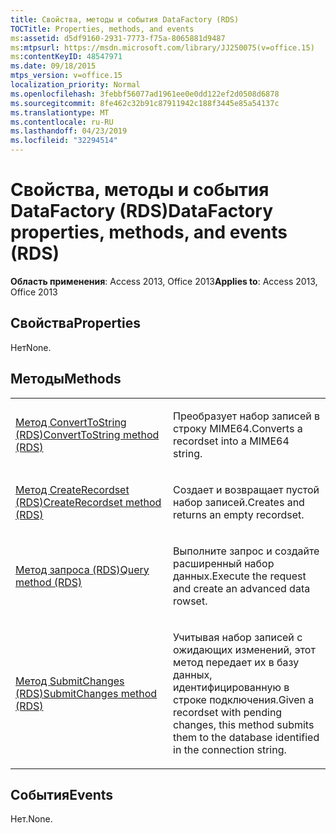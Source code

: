 ```yaml
---
title: Свойства, методы и события DataFactory (RDS)
TOCTitle: Properties, methods, and events
ms:assetid: d5df9160-2931-7773-f75a-8065881d9487
ms:mtpsurl: https://msdn.microsoft.com/library/JJ250075(v=office.15)
ms:contentKeyID: 48547971
ms.date: 09/18/2015
mtps_version: v=office.15
localization_priority: Normal
ms.openlocfilehash: 3febbf56077ad1961ee0e0dd122ef2d0508d6878
ms.sourcegitcommit: 8fe462c32b91c87911942c188f3445e85a54137c
ms.translationtype: MT
ms.contentlocale: ru-RU
ms.lasthandoff: 04/23/2019
ms.locfileid: "32294514"
---
```

# <a name="datafactory-properties-methods-and-events-rds"></a><span data-ttu-id="44e18-102">Свойства, методы и события DataFactory (RDS)</span><span class="sxs-lookup"><span data-stu-id="44e18-102">DataFactory properties, methods, and events (RDS)</span></span>


<span data-ttu-id="44e18-103">**Область применения**: Access 2013, Office 2013</span><span class="sxs-lookup"><span data-stu-id="44e18-103">**Applies to**: Access 2013, Office 2013</span></span>



## <a name="properties"></a><span data-ttu-id="44e18-104">Свойства</span><span class="sxs-lookup"><span data-stu-id="44e18-104">Properties</span></span>

<span data-ttu-id="44e18-105">Нет</span><span class="sxs-lookup"><span data-stu-id="44e18-105">None.</span></span>

## <a name="methods"></a><span data-ttu-id="44e18-106">Методы</span><span class="sxs-lookup"><span data-stu-id="44e18-106">Methods</span></span>

<table>
<colgroup>
<col style="width: 50%" />
<col style="width: 50%" />
</colgroup>
<tbody>
<tr class="odd">
<td><p><span data-ttu-id="44e18-107"><a href="converttostring-method-rds.md">Метод ConvertToString (RDS)</a></span><span class="sxs-lookup"><span data-stu-id="44e18-107"><a href="converttostring-method-rds.md">ConvertToString method (RDS)</a></span></span></p></td>
<td><p><span data-ttu-id="44e18-108">Преобразует набор записей в строку MIME64.</span><span class="sxs-lookup"><span data-stu-id="44e18-108">Converts a recordset into a MIME64 string.</span></span></p></td>
</tr>
<tr class="even">
<td><p><span data-ttu-id="44e18-109"><a href="createrecordset-method-rds.md">Метод CreateRecordset (RDS)</a></span><span class="sxs-lookup"><span data-stu-id="44e18-109"><a href="createrecordset-method-rds.md">CreateRecordset method (RDS)</a></span></span></p></td>
<td><p><span data-ttu-id="44e18-110">Создает и возвращает пустой набор записей.</span><span class="sxs-lookup"><span data-stu-id="44e18-110">Creates and returns an empty recordset.</span></span></p></td>
</tr>
<tr class="odd">
<td><p><span data-ttu-id="44e18-111"><a href="query-method-rds.md">Метод запроса (RDS)</a></span><span class="sxs-lookup"><span data-stu-id="44e18-111"><a href="query-method-rds.md">Query method (RDS)</a></span></span></p></td>
<td><p><span data-ttu-id="44e18-112">Выполните запрос и создайте расширенный набор данных.</span><span class="sxs-lookup"><span data-stu-id="44e18-112">Execute the request and create an advanced data rowset.</span></span></p></td>
</tr>
<tr class="even">
<td><p><span data-ttu-id="44e18-113"><a href="submitchanges-method-rds.md">Метод SubmitChanges (RDS)</a></span><span class="sxs-lookup"><span data-stu-id="44e18-113"><a href="submitchanges-method-rds.md">SubmitChanges method (RDS)</a></span></span></p></td>
<td><p><span data-ttu-id="44e18-114">Учитывая набор записей с ожидающих изменений, этот метод передает их в базу данных, идентифицированную в строке подключения.</span><span class="sxs-lookup"><span data-stu-id="44e18-114">Given a recordset with pending changes, this method submits them to the database identified in the connection string.</span></span></p></td>
</tr>
</tbody>
</table>


## <a name="events"></a><span data-ttu-id="44e18-115">События</span><span class="sxs-lookup"><span data-stu-id="44e18-115">Events</span></span>

<span data-ttu-id="44e18-116">Нет.</span><span class="sxs-lookup"><span data-stu-id="44e18-116">None.</span></span>

